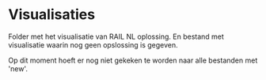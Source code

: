 # Visualisaties

Folder met het visualisatie van RAIL NL oplossing. En bestand met visualisatie waarin nog geen opslossing is gegeven. 

Op dit moment hoeft er nog niet gekeken te worden naar alle bestanden met 'new'. 

